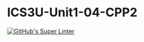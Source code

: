 # ICS3U-Unit1-04-CPP2

[![GitHub's Super Linter](https://github.com/Dahrio-Francois/ICS3U-Unit1-04-CPP2/workflows/GitHub's%20Super%20Linter/badge.svg)](https://github.com/Dahrio-Francois/ICS3U-Unit1-04-CPP2/actions)
